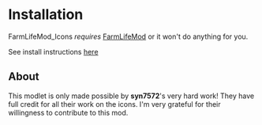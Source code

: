 # Installation

FarmLifeMod_Icons *requires* [FarmLifeMod](https://github.com/stasis78/7dtd-mods/tree/master/FarmLifeMod) or it won't do anything for you.

See install instructions [here](https://github.com/stasis78/7dtd-mods/tree/master/FarmLifeMod/README.md)

## About

This modlet is only made possible by **syn7572**'s very hard work! They have full credit for all their work on the icons. I'm very grateful for their willingness to contribute to this mod.
